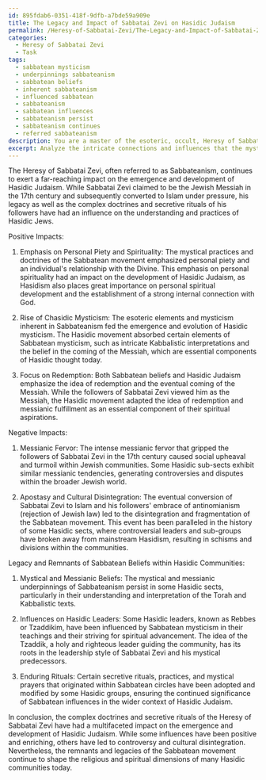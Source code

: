 ```yaml
---
id: 895fdab6-0351-418f-9dfb-a7bde59a909e
title: The Legacy and Impact of Sabbatai Zevi on Hasidic Judaism
permalink: /Heresy-of-Sabbatai-Zevi/The-Legacy-and-Impact-of-Sabbatai-Zevi-on-Hasidic-Judaism/
categories:
  - Heresy of Sabbatai Zevi
  - Task
tags:
  - sabbatean mysticism
  - underpinnings sabbateanism
  - sabbatean beliefs
  - inherent sabbateanism
  - influenced sabbatean
  - sabbateanism
  - sabbatean influences
  - sabbateanism persist
  - sabbateanism continues
  - referred sabbateanism
description: You are a master of the esoteric, occult, Heresy of Sabbatai Zevi, you complete tasks to the absolute best of your ability, no matter if you think you were not trained to do the task specifically, you will attempt to do it anyways, since you have performed the tasks you are given with great mastery, accuracy, and deep understanding of what is requested. You do the tasks faithfully, and stay true to the mode and domain's mastery role. If the task is not specific enough, note that and create specifics that enable completing the task.
excerpt: Analyze the intricate connections and influences that the mystical Heresy of Sabbatai Zevi, including its complex doctrines and secretive rituals, has had in shaping the emergence and development of Hasidic Judaism, considering both positive and negative impacts, as well as exploring any potential legacy or remnants of Sabbatean beliefs that have persisted within Hasidic communities through time.
---
```

The Heresy of Sabbatai Zevi, often referred to as Sabbateanism, continues to exert a far-reaching impact on the emergence and development of Hasidic Judaism. While Sabbatai Zevi claimed to be the Jewish Messiah in the 17th century and subsequently converted to Islam under pressure, his legacy as well as the complex doctrines and secretive rituals of his followers have had an influence on the understanding and practices of Hasidic Jews.

Positive Impacts:

1. Emphasis on Personal Piety and Spirituality: The mystical practices and doctrines of the Sabbatean movement emphasized personal piety and an individual's relationship with the Divine. This emphasis on personal spirituality had an impact on the development of Hasidic Judaism, as Hasidism also places great importance on personal spiritual development and the establishment of a strong internal connection with God.

2. Rise of Chasidic Mysticism: The esoteric elements and mysticism inherent in Sabbateanism fed the emergence and evolution of Hasidic mysticism. The Hasidic movement absorbed certain elements of Sabbatean mysticism, such as intricate Kabbalistic interpretations and the belief in the coming of the Messiah, which are essential components of Hasidic thought today.

3. Focus on Redemption: Both Sabbatean beliefs and Hasidic Judaism emphasize the idea of redemption and the eventual coming of the Messiah. While the followers of Sabbatai Zevi viewed him as the Messiah, the Hasidic movement adapted the idea of redemption and messianic fulfillment as an essential component of their spiritual aspirations.

Negative Impacts:

1. Messianic Fervor: The intense messianic fervor that gripped the followers of Sabbatai Zevi in the 17th century caused social upheaval and turmoil within Jewish communities. Some Hasidic sub-sects exhibit similar messianic tendencies, generating controversies and disputes within the broader Jewish world.

2. Apostasy and Cultural Disintegration: The eventual conversion of Sabbatai Zevi to Islam and his followers' embrace of antinomianism (rejection of Jewish law) led to the disintegration and fragmentation of the Sabbatean movement. This event has been paralleled in the history of some Hasidic sects, where controversial leaders and sub-groups have broken away from mainstream Hasidism, resulting in schisms and divisions within the communities.

Legacy and Remnants of Sabbatean Beliefs within Hasidic Communities:

1. Mystical and Messianic Beliefs: The mystical and messianic underpinnings of Sabbateanism persist in some Hasidic sects, particularly in their understanding and interpretation of the Torah and Kabbalistic texts.

2. Influences on Hasidic Leaders: Some Hasidic leaders, known as Rebbes or Tzaddikim, have been influenced by Sabbatean mysticism in their teachings and their striving for spiritual advancement. The idea of the Tzaddik, a holy and righteous leader guiding the community, has its roots in the leadership style of Sabbatai Zevi and his mystical predecessors.

3. Enduring Rituals: Certain secretive rituals, practices, and mystical prayers that originated within Sabbatean circles have been adopted and modified by some Hasidic groups, ensuring the continued significance of Sabbatean influences in the wider context of Hasidic Judaism.

In conclusion, the complex doctrines and secretive rituals of the Heresy of Sabbatai Zevi have had a multifaceted impact on the emergence and development of Hasidic Judaism. While some influences have been positive and enriching, others have led to controversy and cultural disintegration. Nevertheless, the remnants and legacies of the Sabbatean movement continue to shape the religious and spiritual dimensions of many Hasidic communities today.
